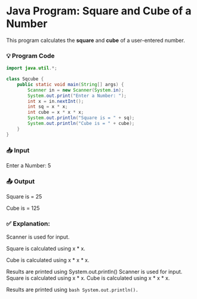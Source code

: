 # Java Program: Square and Cube of a Number

This program calculates the **square** and **cube** of a user-entered number.

### 💡 Program Code
```java
import java.util.*;

class Sqcube {
    public static void main(String[] args) {
        Scanner in = new Scanner(System.in);
        System.out.print("Enter a Number: ");
        int x = in.nextInt();
        int sq = x * x;
        int cube = x * x * x;
        System.out.println("Square is = " + sq);
        System.out.println("Cube is = " + cube);
    }
}
```
### 📥 Input
Enter a Number: 5

### 📤 Output
Square is = 25

Cube is = 125
### ✅ Explanation:

Scanner is used for input.

Square is calculated using x * x.

Cube is calculated using x * x * x.

Results are printed using System.out.println()
Scanner is used for input.
Square is calculated using x * x.
Cube is calculated using x * x * x.

Results are printed using ```bash System.out.println(). ```
